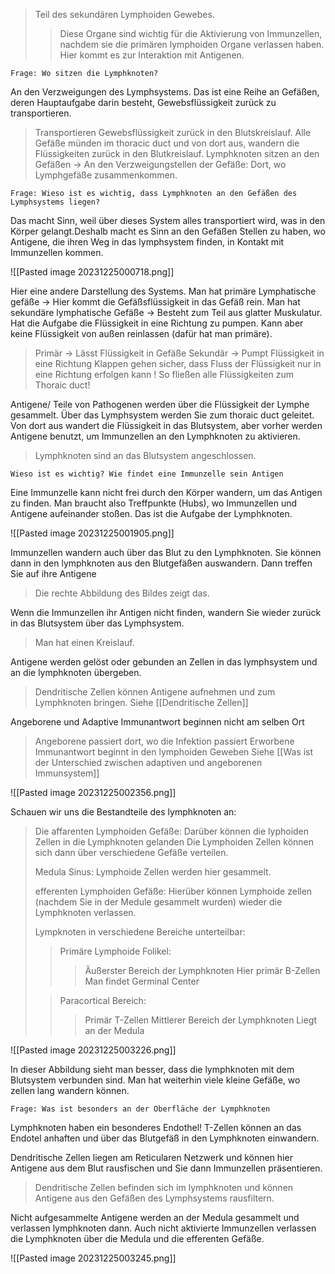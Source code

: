 > Teil des sekundären Lymphoiden Gewebes.
> >  Diese Organe sind wichtig für die Aktivierung von Immunzellen, nachdem sie die primären lymphoiden Organe verlassen haben. Hier kommt es zur Interaktion mit Antigenen.

	Frage: Wo sitzen die Lymphknoten?

An den Verzweigungen des Lymphsystems. Das ist eine Reihe an Gefäßen, deren Hauptaufgabe darin besteht, Gewebsflüssigkeit zurück zu transportieren.
> Transportieren Gewebsflüssigkeit zurück in den Blutskreislauf.
> Alle Gefäße münden im thoracic duct und von dort aus, wandern die Flüssigkeiten zurück in den Blutkreislauf.
> Lymphknoten sitzen an den Gefäßen -> An den Verzweigungstellen der Gefäße: Dort, wo Lymphgefäße zusammenkommen.

	Frage: Wieso ist es wichtig, dass Lymphknoten an den Gefäßen des Lymphsystems liegen?

Das macht Sinn, weil über dieses System alles transportiert wird, was in den Körper gelangt.Deshalb macht es Sinn an den Gefäßen Stellen zu haben, wo Antigene, die ihren Weg in das lymphsystem finden, in Kontakt mit Immunzellen kommen.


![[Pasted image 20231225000718.png]]

Hier eine andere Darstellung des Systems.
Man hat primäre Lymphatische gefäße -> Hier kommt die Gefäßsflüssigkeit in das Gefäß rein.
Man hat sekundäre lymphatische Gefäße -> Besteht zum Teil aus glatter Muskulatur. Hat die Aufgabe die Flüssigkeit in eine Richtung zu pumpen. Kann aber keine Flüssigkeit von außen reinlassen (dafür hat man primäre).
> Primär -> Lässt Flüssigkeit in Gefäße
> Sekundär -> Pumpt Flüssigkeit in eine Richtung
Klappen gehen sicher, dass Fluss der Flüssigkeit nur in eine Richtung erfolgen kann !
So fließen alle Flüssigkeiten zum Thoraic duct!

Antigene/ Teile von Pathogenen werden über die Flüssigkeit der Lymphe gesammelt. Über das Lymphsystem werden Sie zum thoraic duct geleitet. Von dort aus wandert die Flüssigkeit in das Blutsystem, aber vorher werden Antigene benutzt, um Immunzellen an den Lymphknoten zu aktivieren.
>Lymphknoten sind an das Blutsystem angeschlossen.

	Wieso ist es wichtig? Wie findet eine Immunzelle sein Antigen

Eine Immunzelle kann nicht frei durch den Körper wandern, um das Antigen zu finden. Man braucht also Treffpunkte (Hubs), wo Immunzellen und Antigene aufeinander stoßen. Das ist die Aufgabe der Lymphknoten.

![[Pasted image 20231225001905.png]]

Immunzellen wandern auch über das Blut zu den Lymphknoten. Sie können dann in den lymphknoten aus den Blutgefäßen auswandern. Dann treffen Sie auf ihre Antigene
> Die rechte Abbildung des Bildes zeigt das.

Wenn die Immunzellen ihr Antigen nicht finden, wandern Sie wieder zurück in das Blutsystem über das Lymphsystem.
> Man hat einen Kreislauf.


Antigene werden gelöst oder gebunden an Zellen in das lymphsystem und an die lymphknoten übergeben.
> Dendritische Zellen können Antigene aufnehmen und zum Lymphknoten bringen.
> Siehe [[Dendritische Zellen]]


Angeborene und Adaptive Immunantwort beginnen nicht am selben Ort
> Angeborene passiert dort, wo die Infektion passiert
> Erworbene Immunantwort beginnt in den lymphoiden Geweben
> Siehe [[Was ist der Unterschied zwischen adaptiven und angeborenen Immunsystem]]


![[Pasted image 20231225002356.png]]

Schauen wir uns die Bestandteile des lymphknoten an:

> Die affarenten Lymphoiden Gefäße: Darüber können die lyphoiden Zellen in die Lymphknoten gelanden
> Die Lymphoiden Zellen können sich dann über verschiedene Gefäße verteilen.
> 
> Medula Sinus: Lymphoide Zellen werden hier gesammelt.
> 
> efferenten Lymphoiden Gefäße: Hierüber können Lymphoide zellen (nachdem Sie in der Medule gesammelt wurden) wieder die Lymphknoten verlassen.
> 
> Lympknoten in verschiedene Bereiche unterteilbar:
> 
> > Primäre Lymphoide Folikel:
> > >Äußerster Bereich der Lymphknoten
> > > Hier primär B-Zellen
> > > Man findet Germinal Center
> 
> > Paracortical Bereich:
> > > Primär T-Zellen
> > > Mittlerer Bereich der Lymphknoten
> > > Liegt an der Medula


![[Pasted image 20231225003226.png]]

In dieser Abbildung sieht man besser, dass die lymphknoten mit dem Blutsystem verbunden sind.
Man hat weiterhin viele kleine Gefäße, wo zellen lang wandern können.

	Frage: Was ist besonders an der Oberfläche der Lymphknoten
	
Lymphknoten haben ein besonderes Endothel!
T-Zellen können an das Endotel anhaften und über das Blutgefäß in den Lymphknoten einwandern.

Dendritische Zellen liegen am Reticularen Netzwerk und können hier Antigene aus dem Blut rausfischen und Sie dann Immunzellen präsentieren.
> Dendritische Zellen befinden sich im lymphknoten und können Antigene aus den Gefäßen des Lymphsystems rausfiltern.

Nicht aufgesammelte Antigene werden an der Medula gesammelt und verlassen lymphknoten dann.
Auch nicht aktivierte Immunzellen verlassen die Lymphknoten über die Medula und die efferenten Gefäße.

![[Pasted image 20231225003245.png]]